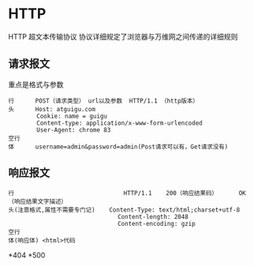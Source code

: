 # HTTP
HTTP 超文本传输协议 协议详细规定了浏览器与万维网之间传递的详细规则

## 请求报文
重点是格式与参数
```
行      POST（请求类型） url以及参数  HTTP/1.1 （http版本）
头      Host: atguigu.com
        Cookie: name = guigu
        Content-type: application/x-www-form-urlencoded
        User-Agent: chrome 83
空行
体      username=admin&password=admin(Post请求可以有，Get请求没有)
```

## 响应报文
```
行                               HTTP/1.1    200（响应结果码）      OK（响应结果文字描述）
头(注意格式,属性不需要专门记)    Content-Type: text/html;charset+utf-8
                               Content-length: 2048
                               Content-encoding: gzip
空行
体(响应体) <html>代码
```

*404
*500


